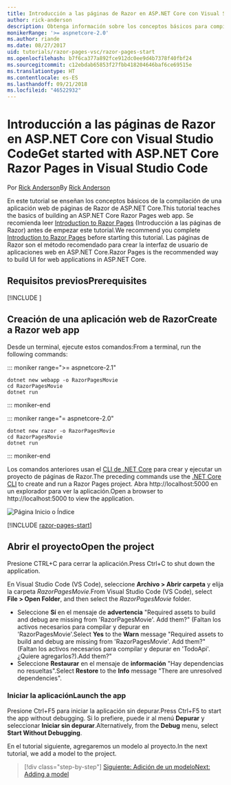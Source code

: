 ```yaml
---
title: Introducción a las páginas de Razor en ASP.NET Core con Visual Studio Code
author: rick-anderson
description: Obtenga información sobre los conceptos básicos para compilar una aplicación web de páginas de Razor de ASP.NET Core con Visual Studio Code.
monikerRange: '>= aspnetcore-2.0'
ms.author: riande
ms.date: 08/27/2017
uid: tutorials/razor-pages-vsc/razor-pages-start
ms.openlocfilehash: b7f6ca377a892fce912dc0ee9d4b7378f40fbf24
ms.sourcegitcommit: c12ebdab65853f27fbb418204646baf6ce69515e
ms.translationtype: HT
ms.contentlocale: es-ES
ms.lasthandoff: 09/21/2018
ms.locfileid: "46522932"
---
```

# <a name="get-started-with-aspnet-core-razor-pages-in-visual-studio-code"></a><span data-ttu-id="4f238-103">Introducción a las páginas de Razor en ASP.NET Core con Visual Studio Code</span><span class="sxs-lookup"><span data-stu-id="4f238-103">Get started with ASP.NET Core Razor Pages in Visual Studio Code</span></span>

<span data-ttu-id="4f238-104">Por [Rick Anderson](https://twitter.com/RickAndMSFT)</span><span class="sxs-lookup"><span data-stu-id="4f238-104">By [Rick Anderson](https://twitter.com/RickAndMSFT)</span></span>

<span data-ttu-id="4f238-105">En este tutorial se enseñan los conceptos básicos de la compilación de una aplicación web de páginas de Razor de ASP.NET Core.</span><span class="sxs-lookup"><span data-stu-id="4f238-105">This tutorial teaches the basics of building an ASP.NET Core Razor Pages web app.</span></span> <span data-ttu-id="4f238-106">Se recomienda leer [Introduction to Razor Pages](xref:razor-pages/index) (Introducción a las páginas de Razor) antes de empezar este tutorial.</span><span class="sxs-lookup"><span data-stu-id="4f238-106">We recommend you complete [Introduction to Razor Pages](xref:razor-pages/index) before starting this tutorial.</span></span> <span data-ttu-id="4f238-107">Las páginas de Razor son el método recomendado para crear la interfaz de usuario de aplicaciones web en ASP.NET Core.</span><span class="sxs-lookup"><span data-stu-id="4f238-107">Razor Pages is the recommended way to build UI for web applications in ASP.NET Core.</span></span>

## <a name="prerequisites"></a><span data-ttu-id="4f238-108">Requisitos previos</span><span class="sxs-lookup"><span data-stu-id="4f238-108">Prerequisites</span></span>

[!INCLUDE [](~/includes/net-core-prereqs-vscode.md)]

## <a name="create-a-razor-web-app"></a><span data-ttu-id="4f238-109">Creación de una aplicación web de Razor</span><span class="sxs-lookup"><span data-stu-id="4f238-109">Create a Razor web app</span></span>

<span data-ttu-id="4f238-110">Desde un terminal, ejecute estos comandos:</span><span class="sxs-lookup"><span data-stu-id="4f238-110">From a terminal, run the following commands:</span></span>

::: moniker range=">= aspnetcore-2.1"

```console
dotnet new webapp -o RazorPagesMovie
cd RazorPagesMovie
dotnet run
```

::: moniker-end

::: moniker range="= aspnetcore-2.0"

```console
dotnet new razor -o RazorPagesMovie
cd RazorPagesMovie
dotnet run
```

::: moniker-end

<span data-ttu-id="4f238-111">Los comandos anteriores usan el [CLI de .NET Core](https://docs.microsoft.com/dotnet/core/tools/dotnet) para crear y ejecutar un proyecto de páginas de Razor.</span><span class="sxs-lookup"><span data-stu-id="4f238-111">The preceding commands use the [.NET Core CLI](https://docs.microsoft.com/dotnet/core/tools/dotnet) to create and run a Razor Pages project.</span></span> <span data-ttu-id="4f238-112">Abra http://localhost:5000 en un explorador para ver la aplicación.</span><span class="sxs-lookup"><span data-stu-id="4f238-112">Open a browser to http://localhost:5000 to view the application.</span></span>

![Página Inicio o Índice](../razor-pages/razor-pages-start/_static/home.png)

[!INCLUDE [razor-pages-start](../../includes/RP/razor-pages-start.md)]

## <a name="open-the-project"></a><span data-ttu-id="4f238-114">Abrir el proyecto</span><span class="sxs-lookup"><span data-stu-id="4f238-114">Open the project</span></span>

<span data-ttu-id="4f238-115">Presione CTRL+C para cerrar la aplicación.</span><span class="sxs-lookup"><span data-stu-id="4f238-115">Press Ctrl+C to shut down the application.</span></span>

<span data-ttu-id="4f238-116">En Visual Studio Code (VS Code), seleccione **Archivo > Abrir carpeta** y elija la carpeta *RazorPagesMovie*.</span><span class="sxs-lookup"><span data-stu-id="4f238-116">From Visual Studio Code (VS Code), select **File > Open Folder**, and then select the *RazorPagesMovie* folder.</span></span>

- <span data-ttu-id="4f238-117">Seleccione **Sí** en el mensaje de **advertencia** "Required assets to build and debug are missing from 'RazorPagesMovie'. Add them?" (Faltan los activos necesarios para compilar y depurar en 'RazorPagesMovie'.</span><span class="sxs-lookup"><span data-stu-id="4f238-117">Select **Yes** to the **Warn** message "Required assets to build and debug are missing from 'RazorPagesMovie'.</span></span> <span data-ttu-id="4f238-118">Add them?" (Faltan los activos necesarios para compilar y depurar en 'TodoApi'. ¿Quiere agregarlos?).</span><span class="sxs-lookup"><span data-stu-id="4f238-118">Add them?"</span></span>
- <span data-ttu-id="4f238-119">Seleccione **Restaurar** en el mensaje de **información** "Hay dependencias no resueltas".</span><span class="sxs-lookup"><span data-stu-id="4f238-119">Select **Restore** to the **Info** message "There are unresolved dependencies".</span></span>

### <a name="launch-the-app"></a><span data-ttu-id="4f238-120">Iniciar la aplicación</span><span class="sxs-lookup"><span data-stu-id="4f238-120">Launch the app</span></span>

<span data-ttu-id="4f238-121">Presione Ctrl+F5 para iniciar la aplicación sin depurar.</span><span class="sxs-lookup"><span data-stu-id="4f238-121">Press Ctrl+F5 to start the app without debugging.</span></span> <span data-ttu-id="4f238-122">Si lo prefiere, puede ir al menú **Depurar** y seleccionar **Iniciar sin depurar**.</span><span class="sxs-lookup"><span data-stu-id="4f238-122">Alternatively, from the **Debug** menu, select **Start Without Debugging**.</span></span>

<span data-ttu-id="4f238-123">En el tutorial siguiente, agregaremos un modelo al proyecto.</span><span class="sxs-lookup"><span data-stu-id="4f238-123">In the next tutorial, we add a model to the project.</span></span> 

> [!div class="step-by-step"]
> [<span data-ttu-id="4f238-124">Siguiente: Adición de un modelo</span><span class="sxs-lookup"><span data-stu-id="4f238-124">Next: Adding a model</span></span>](xref:tutorials/razor-pages-vsc/model)  
